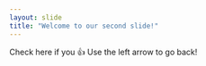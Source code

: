 ```yaml
---
layout: slide
title: "Welcome to our second slide!"
---
```

Check here if you :+1: 
Use the left arrow to go back!
